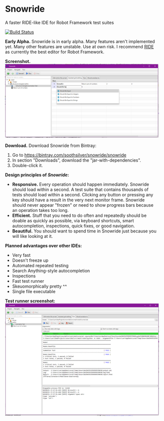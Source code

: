 # Snowride
A faster RIDE-like IDE for Robot Framework test suites 

[![Build Status](https://travis-ci.com/Soothsilver/snowride.svg?branch=master)](https://travis-ci.com/Soothsilver/snowride)

**Early Alpha.** Snowride is in early alpha. Many features aren't implemented yet.
Many other features are unstable. Use at own risk. I recommend [RIDE](https://github.com/robotframework/RIDE) as currently the best editor for Robot Framework.

**Screenshot.** 
![Screenshot](screenshots/Alpha1.PNG)

**Download.**
Download Snowride from Bintray:
1. Go to https://bintray.com/soothsilver/snowride/snowride
2. In section "Downloads", download the "jar-with-dependencies".
3. Double-click it.

**Design principles of *Snowride*:**
* **Responsive.** Every operation should happen immediately. Snowride should load within a second. 
A test suite that contains thousands of tests should load within a second. Clicking any button or pressing any
key should have a result in the very next monitor frame. Snowride should never appear "frozen" or need to show
progress bars because an operation takes too long.
* **Efficient.** Stuff that you need to do often and repeatedly should be doable as quickly as possible, via keyboard
shortcuts, smart autocompletion, inspections, quick fixes, or good navigation.
* **Beautiful.** You should want to spend time in Snowride just because you will like looking at it.

**Planned advantages over other IDEs:** 
* Very fast 
* Doesn't freeze up
* Automated repeated testing
* Search Anything-style autocompletion
* Inspections
* Fast test runner
* Skeuomorphically pretty ^^
* Single file executable

**Test runner screenshot:**
![Screenshot 2](screenshots/Alpha2.PNG)

